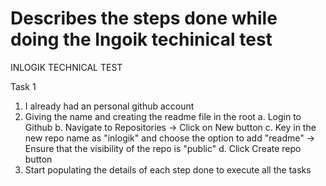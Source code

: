 # Describes the steps done while doing the Ingoik techinical test

INLOGIK TECHNICAL TEST  

Task 1
  1. I already had an personal github account
  2. Giving the name and creating the readme file in the root
      a. Login to Github
      b. Navigate to Repositories -> Click on New button
      c. Key in the new repo name as "inlogik" and choose the option to add "readme" -> Ensure that the visibility of the repo is "public"
      d. Click Create repo button
  3. Start populating the details of each step done to execute all the tasks
